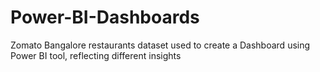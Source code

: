# Power-BI-Dashboards
Zomato Bangalore restaurants dataset used to create a Dashboard using Power BI tool, reflecting different insights
